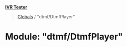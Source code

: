 **[IVR Tester](../README.md)**

> [Globals](../README.md) / "dtmf/DtmfPlayer"

# Module: "dtmf/DtmfPlayer"
